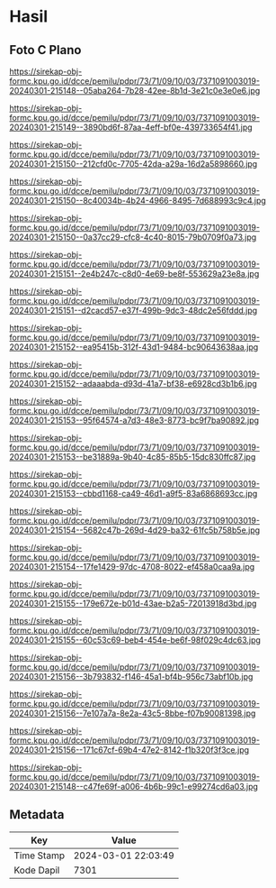 # Hasil

## Foto C Plano

https://sirekap-obj-formc.kpu.go.id/dcce/pemilu/pdpr/73/71/09/10/03/7371091003019-20240301-215148--05aba264-7b28-42ee-8b1d-3e21c0e3e0e6.jpg

https://sirekap-obj-formc.kpu.go.id/dcce/pemilu/pdpr/73/71/09/10/03/7371091003019-20240301-215149--3890bd6f-87aa-4eff-bf0e-439733654f41.jpg

https://sirekap-obj-formc.kpu.go.id/dcce/pemilu/pdpr/73/71/09/10/03/7371091003019-20240301-215150--212cfd0c-7705-42da-a29a-16d2a5898660.jpg

https://sirekap-obj-formc.kpu.go.id/dcce/pemilu/pdpr/73/71/09/10/03/7371091003019-20240301-215150--8c40034b-4b24-4966-8495-7d688993c9c4.jpg

https://sirekap-obj-formc.kpu.go.id/dcce/pemilu/pdpr/73/71/09/10/03/7371091003019-20240301-215150--0a37cc29-cfc8-4c40-8015-79b0709f0a73.jpg

https://sirekap-obj-formc.kpu.go.id/dcce/pemilu/pdpr/73/71/09/10/03/7371091003019-20240301-215151--2e4b247c-c8d0-4e69-be8f-553629a23e8a.jpg

https://sirekap-obj-formc.kpu.go.id/dcce/pemilu/pdpr/73/71/09/10/03/7371091003019-20240301-215151--d2cacd57-e37f-499b-9dc3-48dc2e56fddd.jpg

https://sirekap-obj-formc.kpu.go.id/dcce/pemilu/pdpr/73/71/09/10/03/7371091003019-20240301-215152--ea95415b-312f-43d1-9484-bc90643638aa.jpg

https://sirekap-obj-formc.kpu.go.id/dcce/pemilu/pdpr/73/71/09/10/03/7371091003019-20240301-215152--adaaabda-d93d-41a7-bf38-e6928cd3b1b6.jpg

https://sirekap-obj-formc.kpu.go.id/dcce/pemilu/pdpr/73/71/09/10/03/7371091003019-20240301-215153--95f64574-a7d3-48e3-8773-bc9f7ba90892.jpg

https://sirekap-obj-formc.kpu.go.id/dcce/pemilu/pdpr/73/71/09/10/03/7371091003019-20240301-215153--be31889a-9b40-4c85-85b5-15dc830ffc87.jpg

https://sirekap-obj-formc.kpu.go.id/dcce/pemilu/pdpr/73/71/09/10/03/7371091003019-20240301-215153--cbbd1168-ca49-46d1-a9f5-83a6868693cc.jpg

https://sirekap-obj-formc.kpu.go.id/dcce/pemilu/pdpr/73/71/09/10/03/7371091003019-20240301-215154--5682c47b-269d-4d29-ba32-61fc5b758b5e.jpg

https://sirekap-obj-formc.kpu.go.id/dcce/pemilu/pdpr/73/71/09/10/03/7371091003019-20240301-215154--17fe1429-97dc-4708-8022-ef458a0caa9a.jpg

https://sirekap-obj-formc.kpu.go.id/dcce/pemilu/pdpr/73/71/09/10/03/7371091003019-20240301-215155--179e672e-b01d-43ae-b2a5-72013918d3bd.jpg

https://sirekap-obj-formc.kpu.go.id/dcce/pemilu/pdpr/73/71/09/10/03/7371091003019-20240301-215155--60c53c69-beb4-454e-be6f-98f029c4dc63.jpg

https://sirekap-obj-formc.kpu.go.id/dcce/pemilu/pdpr/73/71/09/10/03/7371091003019-20240301-215156--3b793832-f146-45a1-bf4b-956c73abf10b.jpg

https://sirekap-obj-formc.kpu.go.id/dcce/pemilu/pdpr/73/71/09/10/03/7371091003019-20240301-215156--7e107a7a-8e2a-43c5-8bbe-f07b90081398.jpg

https://sirekap-obj-formc.kpu.go.id/dcce/pemilu/pdpr/73/71/09/10/03/7371091003019-20240301-215156--171c67cf-69b4-47e2-8142-f1b320f3f3ce.jpg

https://sirekap-obj-formc.kpu.go.id/dcce/pemilu/pdpr/73/71/09/10/03/7371091003019-20240301-215148--c47fe69f-a006-4b6b-99c1-e99274cd6a03.jpg


## Metadata

| Key        | Value               |
| ---------- | ------------------- |
| Time Stamp | 2024-03-01 22:03:49 |
| Kode Dapil | 7301                |



